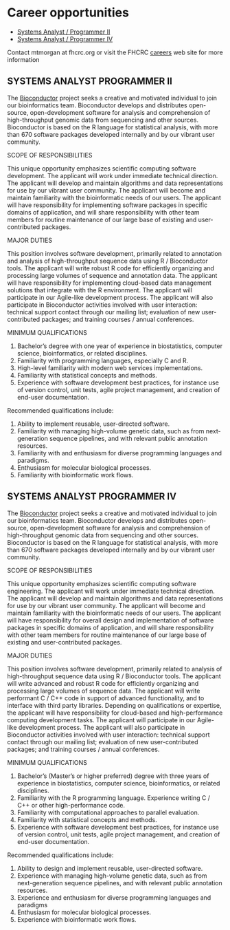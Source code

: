 # Career opportunities

* [Systems Analyst / Programmer II](#SAPII)  
* [Systems Analyst / Programmer IV](#SAPIV)

Contact mtmorgan at fhcrc.org or visit the FHCRC [careers][] web site
for more information

<h2 id="SAPII" />SYSTEMS ANALYST PROGRAMMER  II</h2>

The [Bioconductor][] project seeks a creative
and motivated individual to join our bioinformatics team. Bioconductor
develops and distributes open-source, open-development software for
analysis and comprehension of high-throughput genomic data from
sequencing and other sources. Bioconductor is based on the R language
for statistical analysis, with more than 670 software packages
developed internally and by our vibrant user community.

SCOPE OF RESPONSIBILITIES

This unique opportunity emphasizes scientific computing software
development. The applicant will work under immediate technical
direction. The applicant will develop and maintain algorithms and data
representations for use by our vibrant user community. The applicant
will become and maintain familiarity with the bioinformatic needs of
our users. The applicant will have responsibility for implementing
software packages in specific domains of application, and will share
responsibility with other team members for routine maintenance of our
large base of existing and user-contributed packages.

MAJOR DUTIES

This position involves software development, primarily related to
annotation and analysis of high-throughput sequence data using R /
Bioconductor tools. The applicant will write robust R code for
efficiently organizing and processing large volumes of sequence and
annotation data. The applicant will have responsibility for
implementing cloud-based data management solutions that integrate with
the R environment. The applicant will participate in our Agile-like
development process. The applicant will also participate in
Bioconductor activities involved with user interaction: technical
support contact through our mailing list; evaluation of new
user-contributed packages; and training courses / annual conferences.

MINIMUM QUALIFICATIONS

1. Bachelor’s degree with one year of experience in biostatistics,
   computer science, bioinformatics, or related disciplines.
2. Familiarity with programming languages, especially C and R.
3. High-level familiarity with modern web services implementations.
4. Familiarity with statistical concepts and methods.
5. Experience with software development best practices, for instance
   use of version control, unit tests, agile project management, and
   creation of end-user documentation.

Recommended qualifications include:

1. Ability to implement reusable, user-directed software.
2. Familiarity with managing high-volume genetic data, such as from
   next-generation sequence pipelines, and with relevant public
   annotation resources.
3. Familiarity with and enthusiasm for diverse programming languages
   and paradigms.
4. Enthusiasm for molecular biological processes.
5. Familiarity with bioinformatic work flows.

<h2 id="SAPIV">SYSTEMS ANALYST PROGRAMMER  IV</h2>

The [Bioconductor] project seeks a creative and motivated individual
to join our bioinformatics team. Bioconductor develops and distributes
open-source, open-development software for analysis and comprehension
of high-throughput genomic data from sequencing and other
sources. Bioconductor is based on the R language for statistical
analysis, with more than 670 software packages developed internally
and by our vibrant user community.

SCOPE OF RESPONSIBILITIES

This unique opportunity emphasizes scientific computing software
engineering. The applicant will work under immediate technical
direction. The applicant will develop and maintain algorithms and data
representations for use by our vibrant user community. The applicant
will become and maintain familiarity with the bioinformatic needs of
our users. The applicant will have responsibility for overall design
and implementation of software packages in specific domains of
application, and will share responsibility with other team members for
routine maintenance of our large base of existing and user-contributed
packages.

MAJOR DUTIES

This position involves software development, primarily related to
analysis of high-throughput sequence data using R / Bioconductor
tools. The applicant will write advanced and robust R code for
efficiently organizing and processing large volumes of sequence
data. The applicant will write performant C / C++ code in support of
advanced functionality, and to interface with third party
libraries. Depending on qualifications or expertise, the applicant
will have responsibility for cloud-based and high-performance
computing development tasks. The applicant will participate in our
Agile-like development process. The applicant will also participate in
Bioconductor activities involved with user interaction: technical
support contact through our mailing list; evaluation of new
user-contributed packages; and training courses / annual conferences.

MINIMUM QUALIFICATIONS

1. Bachelor’s (Master’s or higher preferred) degree with three years
   of experience in biostatistics, computer science, bioinformatics,
   or related disciplines.
2. Familiarity with the R programming language. Experience writing C /
   C++ or other high-performance code.
3. Familiarity with computational approaches to parallel evaluation.
4. Familiarity with statistical concepts and methods.
5. Experience with software development best practices, for instance
   use of version control, unit tests, agile project management, and
   creation of end-user documentation.

Recommended qualifications include:

1. Ability to design and implement reusable, user-directed software.
2. Experience with managing high-volume genetic data, such as from
   next-generation sequence pipelines, and with relevant public
   annotation resources.
3. Experience and enthusiasm for diverse programming languages and
   paradigms
4. Enthusiasm for molecular biological processes.
5. Experience with bioinformatic work flows.

[careers]: https://careers-fhcrc.icims.com
[Bioconductor]: http://bioconductor.org
